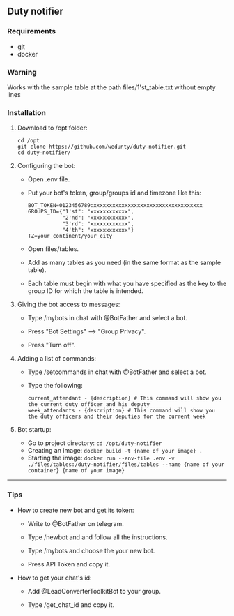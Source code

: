## Duty notifier

### Requirements
- git
- docker

### Warning
Works with the sample table at the path files/1'st_table.txt without empty lines

### Installation
1. Download to /opt folder: 

    ```
    cd /opt
    git clone https://github.com/wedunty/duty-notifier.git
    cd duty-notifier/
    ```

2. Configuring the bot:
    - Open .env file.

    - Put your bot's token, group/groups id and timezone like this:
      ```
      BOT_TOKEN=0123456789:xxxxxxxxxxxxxxxxxxxxxxxxxxxxxxxxxxx
      GROUPS_ID={"1'st": "xxxxxxxxxxxx",
                 "2'nd": "xxxxxxxxxxxx",
                 "3'rd": "xxxxxxxxxxxx",
                 "4'th": "xxxxxxxxxxxx"}
      TZ=your_continent/your_city
      ```
    - Open files/tables.

    - Add as many tables as you need (in the same format as the sample table).

    - Each table must begin with what you have specified as the key to the group ID for which the table is intended.

3. Giving the bot access to messages:
    - Type /mybots in chat with @BotFather and select a bot.

    - Press "Bot Settings" --> "Group Privacy".

    - Press "Turn off".

4. Adding a list of commands:
    - Type /setcommands in chat with @BotFather and select a bot.
  
    - Type the following:
      ```
      current_attendant - {description} # This command will show you the current duty officer and his deputy
      week_attendants - {description} # This command will show you the duty officers and their deputies for the current week
      ```

5. Bot startup:
    - Go to project directory: `cd /opt/duty-notifier`
    - Creating an image: `docker build -t {name of your image} .`
    - Starting the image: `docker run --env-file .env -v ./files/tables:/duty-notifier/files/tables --name {name of your container} {name of your image}`

---

### Tips
- How to create new bot and get its token:

  - Write to @BotFather on telegram.

  - Type /newbot and and follow all the instructions.
    
  - Type /mybots and choose the your new bot.
    
  - Press API Token and copy it.

- How to get your chat's id:
  
  - Add @LeadConverterToolkitBot to your group.
 
  - Type /get_chat_id and copy it.
